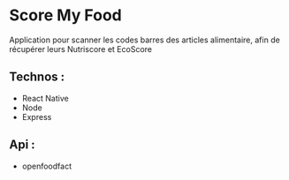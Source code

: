 # Score My Food

Application pour scanner les codes barres des articles alimentaire, afin de récupérer leurs Nutriscore et EcoScore

## Technos : 
- React Native
- Node
- Express

## Api : 
- openfoodfact
